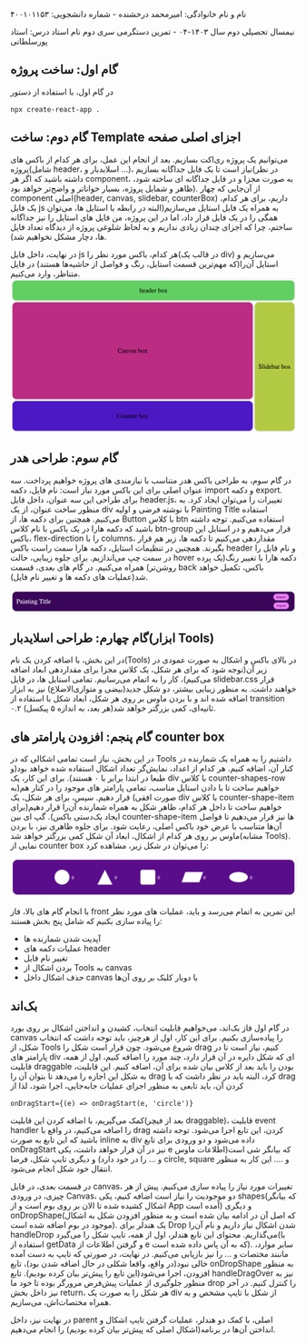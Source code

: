 نام و نام خانوادگی: امیرمحمد درخشنده - شماره دانشجویی: ۴۰۰۱۰۱۱۵۳

نیمسال تحصیلی دوم سال ۱۴۰۳-۰۴ - تمرین دستگرمی سری دوم
نام استاد درس: استاد پورسلطانی

## گام اول: ساخت پروژه

در گام اول، با استفاده از دستور

```
npx create-react-app .
```

## گام دوم: ساخت Template اجزای اصلی صفحه

می‌توانیم یک پروژه ری‌اکت بسازیم. بعد از انجام این عمل، برای هر کدام از باکس های پروژه(شامل header، اسلایدبار و ...)، نیاز است تا یک فایل جداگانه بسازیم(در نظر داشته باشید که اگر هر component، به صورت مجزا و در فایل جداگانه ای ساخته شود، ظاهر و شمایل پروژه، بسیار خواناتر و واضح‌تر خواهد بود). از آن‌جایی که چهار component اصلی(header, canvas, slidebar, counterBox) داریم، برای هر کدام، یک فایل js به همراه یک فایل استایل می‌سازیم(البته در رابطه با استایل ها، می‌توان همگی را در یک فایل قرار داد، اما در این پروژه، من فایل های استایل را نیز جداگانه ساختم، چرا که اجزای چندان زیادی نداریم و به لحاظ شلوغی پروژه از دیدگاه تعداد فایل ها، دچار مشکل نخواهیم شد).

در نهایت، داخل فایل js هر کدام، باکس مورد نظر را(در قالب یک div) می‌سازیم و استایل آن‌را(که مهم‌ترین قسمت استایل، رنگ و فواصل از حاشیه‌ها هستند) در فایل متناظر، وارد می‌کنیم.
![نمونه اولیه از اجزای صفحه](images/box%20templates.png)

## گام سوم: طراحی هدر

در گام سوم، به طراحی باکس هدر متناسب با نیازمندی های پروژه خواهیم پرداخت. سه عنوان اصلی برای این باکس مورد نیاز است: نام فایل، دکمه import و دکمه export. برای طراحی این سه عنوان، داخل فایل header.js، تغییرات را می‌توان ایجاد کرد. به منظور ساخت عنوان، از یک div با نوشته فرضی و اولیه Painting Title استفاده می‌کنیم. همچنین برای دکمه ها، از Button با کلاس btn استفاده می‌کنیم. توجه داشته باشید که دکمه هارا در یک باکس با نام کلاس btn-group قرار می‌دهیم و در استایل این باکس، flex-direction را با columns، مقداردهی می‌کنیم تا دکمه ها، زیر هم قرار بگیرند. همچنین در تنظیمات استایل، دکمه هارا سمت راست باکس header و نام فایل را در سمت چپ می‌اندازیم. برای جلوه زیبایی، حالت hover دکمه هارا با تغییر رنگ(یک پرده روشن‌تر) همراه می‌کنیم. در گام های بعدی، قسمت back باکس، تکمیل خواهد شد(عملیات های دکمه ها و تغییر نام فایل).

![طراحی باکس header](images/Header.png)

## گام چهارم: طراحی اسلایدبار(ابزار Tools)

در این بخش، با اضافه کردن یک نام(Tools) در بالای باکس و اشکال به صورت عمودی در زیر آن(توجه شود که برای هر شکل، یک کلاس مجزا برای مقداردهی ابعاد اضافه می‌کنیم)، کار را به اتمام می‌رسانیم. تمامی استایل ها، در فایل slidebar.css قرار خواهند داشت. به منظور زیبایی بیشتر، دو شکل جدید(بیضی و متوازی‌الاضلاع) نیز به ابزار اضافه شده اند و با بردن ماوس بر روی هر شکل، ابعاد شکل با استفاده از transition ۰.۲ ثانیه‌ای، کمی بزرگتر خواهد شد(هر بعد، به اندازه ۵ پیکسل).

## گام پنجم: افزودن پارامتر های counter box

در این بخش، نیاز است تمامی اشکالی که در Tools داشتیم را به همراه یک شمارنده در کنار آن، اضافه کنیم. هر کدام از اعداد، نمایش‌گر تعداد اشکال استفاده شده خواهد بود(و طبعا در ابتدا برابر با ۰ هستند). برای این کار، یک div با کلاس counter-shapes-row خواهیم ساخت تا با دادن استایل مناسب، تمامی پارامتر های موجود را در کنار هم(به صورت افقی) قرار دهیم. سپس، برای هر شکل، یک div با کلاس counter-shape-item خواهیم ساخت تا داخل هر کدام، ظاهر شکل به همراه شمارنده آن‌را قرار دهیم(برای ایجاد یک‌دستی باکس). گپ ای بین counter-shape-item ها نیز قرار می‌دهیم تا فواصل آن‌ها متناسب با عرض خود باکس اصلی، رعایت شود. برای جلوه ظاهری نیز، با بردن ماوس بر روی هر کدام از اشکال، ابعاد آن شکل کمی بزرگتر خواهد شد(مشابه Tools). نمایی از counter box را می‌توان در شکل زیر، مشاهده کرد:

![طراحی باکس counter](images/counter.png)

با انجام گام های بالا، فاز front این تمرین به اتمام می‌رسد و باید، عملیات های مورد نظر را پیاده سازی بکنیم که شامل پنج بخش هستند:

- آپدیت شدن شمارنده ها
- عملیات دکمه های header
- تغییر نام فایل
- بردن اشکال از Tools به canvas
- حذف اشکال داخل canvas با دوبار کلیک بر روی آن‌ها

## بک‌اند

در گام اول فاز بک‌اند، می‌خواهیم قابلیت انتخاب، کشیدن و انداختن اشکال بر روی بورد canvas را پیاده‌سازی بکنیم. برای این کار، اول از هرچیز، باید توجه داشت که انتخاب شکل، از Tools شروع می‌شود. چون قرار است شکل را drag کنیم، نیاز است تا در پارامتر های div ای که شکل دایره در آن قرار دارد، چند مورد را اضافه کنیم، اول از همه، قابلیت draggable بودن را باید بعد از کلاس بیان شده برای آن، اضافه کنیم. این قابلیت، به شکل این اجازه را می‌دهد تا بتوان آن را drag کرد، البته باید در نظر داشت که با drag کردن آن، باید تابعی به منظور اجرای عملیات جابه‌جایی، اجرا شود، لذا از

```
onDragStart={(e) => onDragStart(e, 'circle')}
```

کمک می‌گیریم، با اضافه کردن این قابلیت(بعد از فیچر draggable)، قابلیت event handler را اضافه می‌کنیم، در واقع با drag کردن، این تابع اجرا می‌شود. توجه داشته باشید که این تابع به صورت inline به div داده می‌شود و دو ورودی برای تابع onDragStart نیز در آن قرار خواهد داشت، یکی e که بیانگر شی است(اطلاعات ماوس و ... را در خود دارد) و دیگری تایپ شکل، فرضا circle, square و .... این کار به منظور انتقال خود شکل انجام می‌شود.

در قسمت بعدی، در فایل canvas، تغییرات مورد نیاز را پیاده سازی می‌کنیم. پیش از هر چیزی، در ورودی Canvas، دو موجودیت را نیاز است اضافه کنیم، یکی shapes(که بیانگر اشکال کشیده شده تا الان بر روی بوم است و از App آمده است) و دیگری onDropShape(که اصل آن در ادامه بیان شده است و به منظور افزودن شکل به اشکال موجود در بوم اضافه شده است). یک هندلر برای Drop شدن اشکال نیاز داریم و نام آن‌را handleDrop می‌گذاریم. محتوای این تابع هندلر، اول از همه، تایپ شکل را می‌گیرد(با استفاده از getData و گرفتن اطلاعات از e که به آن پاس داده شده است). سایر موارد، ماننند مختصات و ... را نیز بازیابی می‌کنیم. در نهایت، در صورتی که تایپ به دست آمده خالی نبود(در واقع، واقعا شکلی در حال اضافه شدن بود)، تابع onDropShape به منظور افزودن، اجرا می‌شود(این تابع را پیش‌تر بیان کرده بودیم). تابع handleDragOver نیز به منظور جلوگیری از عملیات پیش‌فرض مرورگر بوده تا خود ما drop را کنترل کنیم. در آخر نیز داخل بخش return، هر شکل را به صورت یک div از شکل با تایپ مشخص و به همراه مختصات‌اش، می‌سازیم.

در نهایت نیز، داخل parent اصلی، با کمک دو هندلر، عملیات گرفتن تایپ اشکال و انداختن آن‌ها در برنامه(اشکال اصلی که پیش‌تر بیان کرده بودیم) را انجام می‌دهیم.
